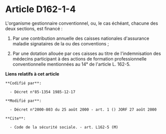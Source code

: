 # Article D162-1-4

L'organisme gestionnaire conventionnel, ou, le cas échéant, chacune des deux sections, est financé :

1. Par une contribution annuelle des caisses nationales d'assurance maladie signataires de la ou des conventions ;

2. Par une dotation allouée par ces caisses au titre de l'indemnisation des médecins participant à des actions de formation
professionnelle conventionnelle mentionnées au 14° de l'article L. 162-5.

**Liens relatifs à cet article**

	**Codifié par**:

	  - Décret n°85-1354 1985-12-17

	**Modifié par**:

	  - Décret n°2000-803 du 25 août 2000 - art. 1 () JORF 27 août 2000

	**Cite**:

	  - Code de la sécurité sociale. - art. L162-5 (M)
